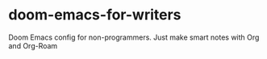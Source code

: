 # doom-emacs-for-writers
Doom Emacs config for non-programmers. Just make smart notes with Org and Org-Roam

